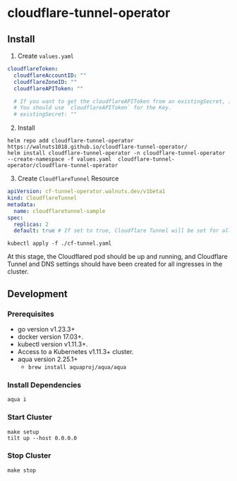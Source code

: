 # cloudflare-tunnel-operator

## Install

1. Create `values.yaml`
```yaml
cloudflareToken:
  cloudflareAccountID: ""
  cloudflareZoneID: ""
  cloudflareAPIToken: ""

  # If you want to get the cloudflareAPIToken from an existingSecret, include theSecret name in existingSecret.
  # You should use `cloudflareAPIToken` for the Key.
  # existingSecret: ""
```

2. Install
```shell
helm repo add cloudflare-tunnel-operator https://walnuts1018.github.io/cloudflare-tunnel-operator/
helm install cloudflare-tunnel-operator -n cloudflare-tunnel-operator --create-namespace -f values.yaml  cloudflare-tunnel-operator/cloudflare-tunnel-operator
```

3. Create `CloudflareTunnel` Resource

```yaml
apiVersion: cf-tunnel-operator.walnuts.dev/v1beta1
kind: CloudflareTunnel
metadata:
  name: cloudflaretunnel-sample
spec:
  replicas: 2
  default: true # If set to true, Cloudflare Tunnel will be set for all Ingress; if set to false, only Ingress with annotation `cf-tunnel-operator.walnuts.dev/cloudflare-tunnel: <CloudflareTunnel namespace>/<CloudflareTunnel name>` annotations.
```

```shell
kubectl apply -f ./cf-tunnel.yaml
```

At this stage, the Cloudflared pod should be up and running, and Cloudflare Tunnel and DNS settings should have been created for all ingresses in the cluster.

## Development

### Prerequisites

- go version v1.23.3+
- docker version 17.03+.
- kubectl version v1.11.3+.
- Access to a Kubernetes v1.11.3+ cluster.
- aqua version 2.25.1+
  - `brew install aquaproj/aqua/aqua`

### Install Dependencies

```shell
aqua i
```

### Start Cluster

```shell
make setup
tilt up --host 0.0.0.0
```

### Stop Cluster

```shell
make stop
```
